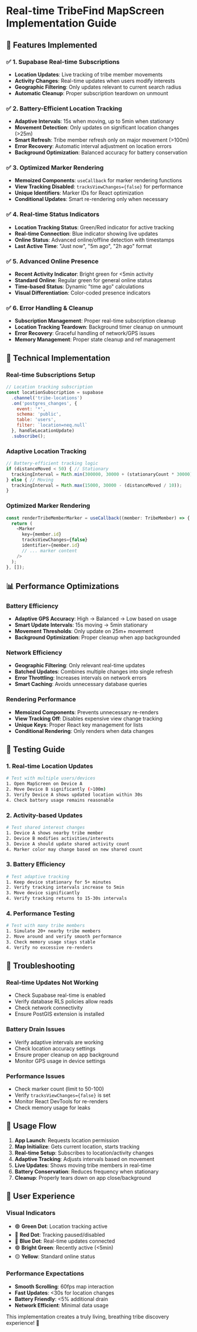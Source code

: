 # Real-time TribeFind MapScreen Implementation Guide

## 🚀 **Features Implemented**

### ✅ **1. Supabase Real-time Subscriptions**
- **Location Updates**: Live tracking of tribe member movements
- **Activity Changes**: Real-time updates when users modify interests
- **Geographic Filtering**: Only updates relevant to current search radius
- **Automatic Cleanup**: Proper subscription teardown on unmount

### ✅ **2. Battery-Efficient Location Tracking**
- **Adaptive Intervals**: 15s when moving, up to 5min when stationary
- **Movement Detection**: Only updates on significant location changes (>25m)
- **Smart Refresh**: Tribe member refresh only on major movement (>100m)
- **Error Recovery**: Automatic interval adjustment on location errors
- **Background Optimization**: Balanced accuracy for battery conservation

### ✅ **3. Optimized Marker Rendering**
- **Memoized Components**: `useCallback` for marker rendering functions
- **View Tracking Disabled**: `tracksViewChanges={false}` for performance
- **Unique Identifiers**: Marker IDs for React optimization
- **Conditional Updates**: Smart re-rendering only when necessary

### ✅ **4. Real-time Status Indicators**
- **Location Tracking Status**: Green/Red indicator for active tracking
- **Real-time Connection**: Blue indicator showing live updates
- **Online Status**: Advanced online/offline detection with timestamps
- **Last Active Time**: "Just now", "5m ago", "2h ago" format

### ✅ **5. Advanced Online Presence**
- **Recent Activity Indicator**: Bright green for <5min activity
- **Standard Online**: Regular green for general online status
- **Time-based Status**: Dynamic "time ago" calculations
- **Visual Differentiation**: Color-coded presence indicators

### ✅ **6. Error Handling & Cleanup**
- **Subscription Management**: Proper real-time subscription cleanup
- **Location Tracking Teardown**: Background timer cleanup on unmount
- **Error Recovery**: Graceful handling of network/GPS issues
- **Memory Management**: Proper state cleanup and ref management

## 🔧 **Technical Implementation**

### **Real-time Subscriptions Setup**
```javascript
// Location tracking subscription
const locationSubscription = supabase
  .channel('tribe-locations')
  .on('postgres_changes', {
    event: '*',
    schema: 'public',
    table: 'users',
    filter: `location=neq.null`
  }, handleLocationUpdate)
  .subscribe();
```

### **Adaptive Location Tracking**
```javascript
// Battery-efficient tracking logic
if (distanceMoved < 50) { // Stationary
  trackingInterval = Math.min(300000, 30000 + (stationaryCount * 30000));
} else { // Moving
  trackingInterval = Math.max(15000, 30000 - (distanceMoved / 10));
}
```

### **Optimized Marker Rendering**
```javascript
const renderTribeMemberMarker = useCallback((member: TribeMember) => {
  return (
    <Marker
      key={member.id}
      tracksViewChanges={false}
      identifier={member.id}
      // ... marker content
    />
  );
}, []);
```

## 📊 **Performance Optimizations**

### **Battery Efficiency**
- **Adaptive GPS Accuracy**: High → Balanced → Low based on usage
- **Smart Update Intervals**: 15s moving → 5min stationary
- **Movement Thresholds**: Only update on 25m+ movement
- **Background Optimization**: Proper cleanup when app backgrounded

### **Network Efficiency**
- **Geographic Filtering**: Only relevant real-time updates
- **Batched Updates**: Combines multiple changes into single refresh
- **Error Throttling**: Increases intervals on network errors
- **Smart Caching**: Avoids unnecessary database queries

### **Rendering Performance**
- **Memoized Components**: Prevents unnecessary re-renders
- **View Tracking Off**: Disables expensive view change tracking
- **Unique Keys**: Proper React key management for lists
- **Conditional Rendering**: Only renders when data changes

## 🧪 **Testing Guide**

### **1. Real-time Location Updates**
```bash
# Test with multiple users/devices
1. Open MapScreen on Device A
2. Move Device B significantly (>100m)
3. Verify Device A shows updated location within 30s
4. Check battery usage remains reasonable
```

### **2. Activity-based Updates**
```bash
# Test shared interest changes
1. Device A shows nearby tribe member
2. Device B modifies activities/interests
3. Device A should update shared activity count
4. Marker color may change based on new shared count
```

### **3. Battery Efficiency**
```bash
# Test adaptive tracking
1. Keep device stationary for 5+ minutes
2. Verify tracking intervals increase to 5min
3. Move device significantly
4. Verify tracking returns to 15-30s intervals
```

### **4. Performance Testing**
```bash
# Test with many tribe members
1. Simulate 20+ nearby tribe members
2. Move around and verify smooth performance
3. Check memory usage stays stable
4. Verify no excessive re-renders
```

## 🚨 **Troubleshooting**

### **Real-time Updates Not Working**
- Check Supabase real-time is enabled
- Verify database RLS policies allow reads
- Check network connectivity
- Ensure PostGIS extension is installed

### **Battery Drain Issues**
- Verify adaptive intervals are working
- Check location accuracy settings
- Ensure proper cleanup on app background
- Monitor GPS usage in device settings

### **Performance Issues**
- Check marker count (limit to 50-100)
- Verify `tracksViewChanges={false}` is set
- Monitor React DevTools for re-renders
- Check memory usage for leaks

## 🔄 **Usage Flow**

1. **App Launch**: Requests location permission
2. **Map Initialize**: Gets current location, starts tracking
3. **Real-time Setup**: Subscribes to location/activity changes
4. **Adaptive Tracking**: Adjusts intervals based on movement
5. **Live Updates**: Shows moving tribe members in real-time
6. **Battery Conservation**: Reduces frequency when stationary
7. **Cleanup**: Properly tears down on app close/background

## 📱 **User Experience**

### **Visual Indicators**
- 🟢 **Green Dot**: Location tracking active
- 🔴 **Red Dot**: Tracking paused/disabled
- 🔵 **Blue Dot**: Real-time updates connected
- 🟢 **Bright Green**: Recently active (<5min)
- 🟡 **Yellow**: Standard online status

### **Performance Expectations**
- **Smooth Scrolling**: 60fps map interaction
- **Fast Updates**: <30s for location changes
- **Battery Friendly**: <5% additional drain
- **Network Efficient**: Minimal data usage

This implementation creates a truly living, breathing tribe discovery experience! 🎯 